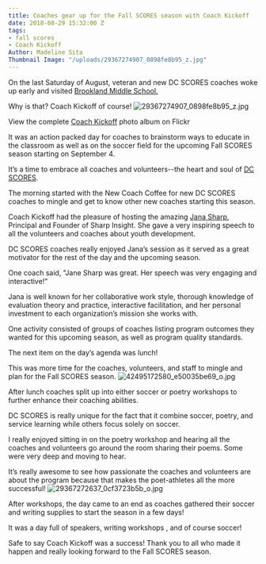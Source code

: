 ```yaml
---
title: Coaches gear up for the Fall SCORES season with Coach Kickoff
date: 2018-08-29 15:32:00 Z
tags:
- fall scores
- Coach Kickoff
Author: Madeline Sita
Thumbnail Image: "/uploads/29367274907_0898fe8b95_z.jpg"
---
```


On the last Saturday of August, veteran and new DC SCORES coaches woke up early and visited [Brookland Middle School.](https://www.brooklandms.org/)

Why is that? Coach Kickoff of course!
![29367274907_0898fe8b95_z.jpg](/uploads/29367274907_0898fe8b95_z.jpg)

View the complete [Coach Kickoff](https://bit.ly/2Nv4TPh) photo album on Flickr




It was an action packed day for coaches to brainstorm ways to educate in the classroom as well as on the soccer field for the upcoming Fall SCORES season starting on September 4.

It’s a time to embrace all coaches and volunteers--the heart and soul of [DC SCORES](https://www.dcscores.org/our-program/program-model/).

The morning started with the New Coach Coffee for new DC SCORES coaches to mingle and get to know other new coaches starting this season.

Coach Kickoff had the pleasure of hosting the amazing [Jana Sharp](https://www.sharp-insight.com/team-all/jana-sharp), Principal and Founder of Sharp Insight. She gave a very inspiring speech to all the volunteers and coaches about youth development.

DC SCORES coaches really enjoyed Jana’s session as it served as a great motivator for the rest of the day and the upcoming season. 

One coach said, "Jane Sharp was great. Her speech was very engaging and interactive!"  

Jana is well known for her collaborative work style, thorough knowledge of evaluation theory and practice, interactive facilitation, and her personal investment to each organization’s mission she works with. 

One  activity consisted of groups of coaches listing  program outcomes they wanted for this upcoming season, as well as program quality standards.

The next item on the day’s agenda was lunch! 

This was more time for the coaches, volunteers, and staff to mingle and plan for the Fall SCORES season.
![42495172580_e50035be69_o.jpg](/uploads/42495172580_e50035be69_o.jpg)

After lunch coaches split up into either soccer or poetry workshops to further enhance their coaching abilities.

DC SCORES is really unique for the fact that it combine soccer, poetry, and service learning while others focus solely on soccer.

I really enjoyed sitting in on the poetry workshop and hearing all the coaches and volunteers go around the room sharing their poems. Some were very deep and moving to hear.

It’s really awesome to see how passionate the coaches and volunteers are about the program because that makes the poet-athletes all the more successful!
![29367272637_0cf3723b5b_o.jpg](/uploads/29367272637_0cf3723b5b_o.jpg)

After workshops, the day came to an end as coaches gathered their soccer and writing supplies to start the season in a few days! 

It was a day full of speakers, writing workshops , and of course soccer! 

Safe to say Coach Kickoff was a success! Thank you to all who made it happen and really looking forward to the Fall SCORES season.
